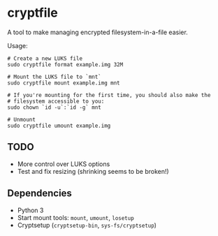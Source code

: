 # cryptfile

A tool to make managing encrypted filesystem-in-a-file easier.

Usage:

    # Create a new LUKS file
    sudo cryptfile format example.img 32M

    # Mount the LUKS file to `mnt`
    sudo cryptfile mount example.img mnt

    # If you're mounting for the first time, you should also make the
    # filesystem accessible to you:
    sudo chown `id -u`:`id -g` mnt

    # Unmount
    sudo cryptfile umount example.img


## TODO

* More control over LUKS options
* Test and fix resizing (shrinking seems to be broken!)


## Dependencies

* Python 3
* Start mount tools: `mount`, `umount`, `losetup`
* Cryptsetup (`cryptsetup-bin`, `sys-fs/cryptsetup`)
